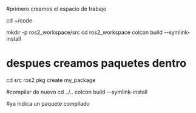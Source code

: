 #primero creamos el espacio de trabajo

cd ~/code

mkdir -p ros2_workspace/src
cd ros2_workspace
colcon build --symlink-install

# despues creamos paquetes dentro
cd src
ros2 pkg create my_package


#compilar de nuevo
cd ../..
colcon build --symlink-install

#ya indica un paquete compilado
